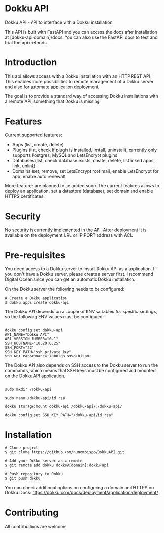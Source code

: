 # Dokku API
Dokku API - API to interface with a Dokku installation

This API is built with FastAPI and you can access the docs after installation at [dokku-api-domain]/docs. You can also use the FastAPI docs to test and trial the api methods.


# Introduction
This api allows access with a Dokku installation with an HTTP REST API. This enables more possibilities to remote management of a Dokku server and also for automate application deployment. 

The goal is to provide a standard way of accessing Dokku installations with a remote API, something that Dokku is missing.


# Features
Current supported features:
- Apps (list, create, delete)
- Plugins (list, check if plugin is installed, install, uninstall), currently only supports Postgres, MySQL and LetsEncrypt plugins
- Databases (list, check database exists, create, delete, list linked apps, link, unlink)
- Domains (set, remove, set LetsEncrypt root mail, enable LetsEncrypt for app, enable auto renewal)

More features are planned to be added soon. The current features allows to deploy an application, set a datastore (database), set domain and enable HTTPS certificates.

# Security
No security is currently implemented in the API. After deployment it is available on the deployment URL or IP:PORT address with ACL.


# Pre-requisites
You need access to a Dokku server to install Dokku API as a application. If you don't have a Dokku server, please create a server first. I recommend Digital Ocean since you can get an automatic Dokku installation.

On the Dokku server the following needs to be configured:
```
# Create a Dokku application
$ dokku apps:create dokku-api
```

The Dokku API depends on a couple of ENV variables for specific settings, so the following ENV values must be configured:
```

dokku config:set dokku-api
API_NAME="Dokku API"
API_VERSION_NUMBER="0.1"
SSH_HOSTNAME="10.20.0.25"
SSH_PORT="22"
SSH_KEY_PATH="ssh_private_key"
SSH_KEY_PASSPHRASE="labolg3189981bispo"

```


The Dokku API also depends on SSH access to the Dokku server to run the commands, which means that SSH keys must be configured and mounted on the Dokku API application.
```

sudo mkdir /dokku-api

sudo nano /dokku-api/id_rsa

dokku storage:mount dokku-api /dokku-api/:/dokku-api/

dokku config:set SSH_KEY_PATH="/dokku-api/id_rsa"

```

# Installation
```
# Clone project
$ git clone https://github.com/nunombispo/DokkuAPI.git

# Add your Dokku server as a remote
$ git remote add dokku dokku@[domain]:dokku-api

# Push repository to Dokku
$ git push dokku
```


You can check additional options on configuring a domain and HTTPS on Dokku Docs: https://dokku.com/docs/deployment/application-deployment/

# Contributing
All contribuitions are welcome
